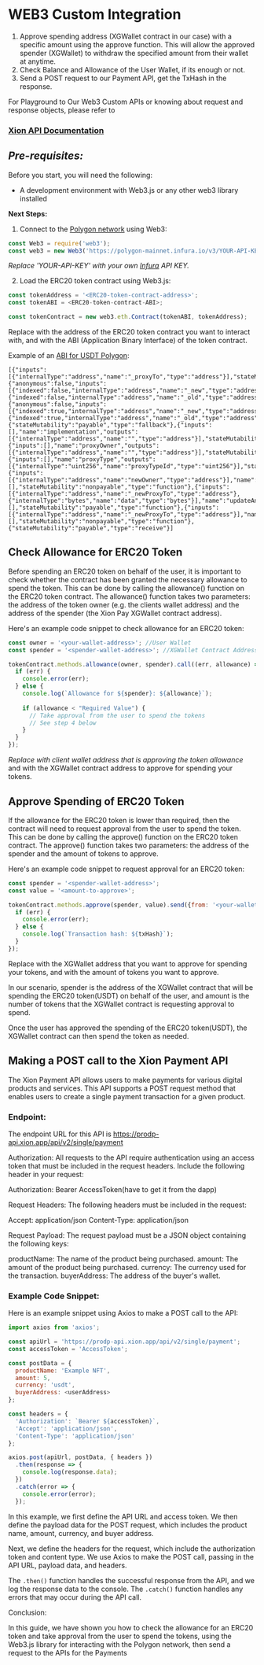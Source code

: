 # WEB3 Custom Integration
1) Approve spending address (XGWallet contract in our case) with a specific amount using the approve function.
    This will allow the approved spender (XGWallet) to withdraw the specified amount from their wallet at anytime.
2) Check Balance and Allowance of the User Wallet, if its enough or not.
3) Send a POST request to our Payment API, get the TxHash in the response.

For Playground to Our Web3 Custom APIs or knowing about request and response objects, please refer to
### [Xion API Documentation](https://www.apimatic.io/apidocs/xionglobal/v/2_0_0#/rest/api-endpoints/api/single-bill-payment)

## *__Pre-requisites:__*

Before you start, you will need the following:

* A development environment with Web3.js or any other web3 library installed

**Next Steps:**

1. Connect to the [Polygon network](https://wiki.polygon.technology/docs/develop/metamask/config-polygon-on-metamask/) using Web3:

```javascript
const Web3 = require('web3');
const web3 = new Web3('https://polygon-mainnet.infura.io/v3/YOUR-API-KEY');
```

*Replace 'YOUR-API-KEY' with your own [Infura](https://www.infura.io/) API KEY.*

2. Load the ERC20 token contract using Web3.js:

```javascript
const tokenAddress = '<ERC20-token-contract-address>';
const tokenABI = <ERC20-token-contract-ABI>;

const tokenContract = new web3.eth.Contract(tokenABI, tokenAddress);
```

Replace with the address of the ERC20 token contract you want to interact with,
and with the ABI (Application Binary Interface) of the token contract.

Example of an [ABI for USDT Polygon](https://polygonscan.com/token/0xc2132d05d31c914a87c6611c10748aeb04b58e8f#code):
```
[{"inputs":[{"internalType":"address","name":"_proxyTo","type":"address"}],"stateMutability":"nonpayable","type":"constructor"},{"anonymous":false,"inputs":[{"indexed":false,"internalType":"address","name":"_new","type":"address"},{"indexed":false,"internalType":"address","name":"_old","type":"address"}],"name":"ProxyOwnerUpdate","type":"event"},{"anonymous":false,"inputs":[{"indexed":true,"internalType":"address","name":"_new","type":"address"},{"indexed":true,"internalType":"address","name":"_old","type":"address"}],"name":"ProxyUpdated","type":"event"},{"stateMutability":"payable","type":"fallback"},{"inputs":[],"name":"implementation","outputs":[{"internalType":"address","name":"","type":"address"}],"stateMutability":"view","type":"function"},{"inputs":[],"name":"proxyOwner","outputs":[{"internalType":"address","name":"","type":"address"}],"stateMutability":"view","type":"function"},{"inputs":[],"name":"proxyType","outputs":[{"internalType":"uint256","name":"proxyTypeId","type":"uint256"}],"stateMutability":"pure","type":"function"},{"inputs":[{"internalType":"address","name":"newOwner","type":"address"}],"name":"transferProxyOwnership","outputs":[],"stateMutability":"nonpayable","type":"function"},{"inputs":[{"internalType":"address","name":"_newProxyTo","type":"address"},{"internalType":"bytes","name":"data","type":"bytes"}],"name":"updateAndCall","outputs":[],"stateMutability":"payable","type":"function"},{"inputs":[{"internalType":"address","name":"_newProxyTo","type":"address"}],"name":"updateImplementation","outputs":[],"stateMutability":"nonpayable","type":"function"},{"stateMutability":"payable","type":"receive"}]
```


## **Check Allowance for ERC20 Token**

Before spending an ERC20 token on behalf of the user, it is important to check whether the contract has been granted the necessary allowance to spend the token. This can be done by calling the allowance() function on the ERC20 token contract. The allowance() function takes two parameters: the address of the token owner (e.g. the clients wallet address) and the address of the spender (the Xion Pay XGWallet contract address).

Here's an example code snippet to check allowance for an ERC20 token:

```javascript
const owner = '<your-wallet-address>'; //User Wallet
const spender = '<spender-wallet-address>'; //XGWallet Contract Address

tokenContract.methods.allowance(owner, spender).call((err, allowance) => {
  if (err) {
    console.error(err);
  } else {
    console.log(`Allowance for ${spender}: ${allowance}`);
    
    if (allowance < "Required Value") {
      // Take approval from the user to spend the tokens
      // See step 4 below
    }
  }
});
```

_Replace with client wallet address that is approving the token allowance_
and with the XGWallet contract address to approve for spending your tokens.


## **Approve Spending of ERC20 Token**

If the allowance for the ERC20 token is lower than required, then the contract will need to request approval from the user to spend the token. This can be done by calling the approve() function on the ERC20 token contract. The approve() function takes two parameters: the address of the spender and the amount of tokens to approve.

Here's an example code snippet to request approval for an ERC20 token:

```javascript
const spender = '<spender-wallet-address>';
const value = '<amount-to-approve>';

tokenContract.methods.approve(spender, value).send({from: '<your-wallet-address>'}, (err, txHash) => {
  if (err) {
    console.error(err);
  } else {
    console.log(`Transaction hash: ${txHash}`);
  }
});
```

Replace with the XGWallet address that you want to approve for spending your tokens,
and with the amount of tokens you want to approve.

In our scenario, spender is the address of the XGWallet contract that will be spending the ERC20 token(USDT) on behalf of the user, and amount is the number of tokens that the XGWallet contract is requesting approval to spend.

Once the user has approved the spending of the ERC20 token(USDT), the XGWallet contract can then spend the token as needed.

## Making a POST call to the Xion Payment API
The Xion Payment API allows users to make payments for various digital products and services. This API supports a POST request method that enables users to create a single payment transaction for a given product.

### Endpoint:
The endpoint URL for this API is https://prodp-api.xion.app/api/v2/single/payment

Authorization:
All requests to the API require authentication using an access token that must be included in the request headers. Include the following header in your request:

Authorization: Bearer AccessToken(have to get it from the dapp)

Request Headers:
The following headers must be included in the request:

Accept: application/json
Content-Type: application/json

Request Payload:
The request payload must be a JSON object containing the following keys:

productName: The name of the product being purchased.
amount: The amount of the product being purchased.
currency: The currency used for the transaction.
buyerAddress: The address of the buyer's wallet.

### Example Code Snippet:
Here is an example snippet using Axios to make a POST call to the API:

```javascript
import axios from 'axios';

const apiUrl = 'https://prodp-api.xion.app/api/v2/single/payment';
const accessToken = 'AccessToken';

const postData = {
  productName: 'Example NFT',
  amount: 5,
  currency: 'usdt',
  buyerAddress: <userAddress>
};

const headers = {
  'Authorization': `Bearer ${accessToken}`,
  'Accept': 'application/json',
  'Content-Type': 'application/json'
};

axios.post(apiUrl, postData, { headers })
  .then(response => {
    console.log(response.data);
  })
  .catch(error => {
    console.error(error);
  });
```

In this example, we first define the API URL and access token. We then define the payload data for the POST request, which includes the product name, amount, currency, and buyer address.

Next, we define the headers for the request, which include the authorization token and content type. We use Axios to make the POST call, passing in the API URL, payload data, and headers.

The `.then()` function handles the successful response from the API, and we log the response data to the console. The `.catch()` function handles any errors that may occur during the API call.

Conclusion:

In this guide, we have shown you how to check the allowance for an ERC20 token and take approval from the user to spend the tokens, using the Web3.js library for interacting with the Polygon network, then send a request to the APIs for the Payments
